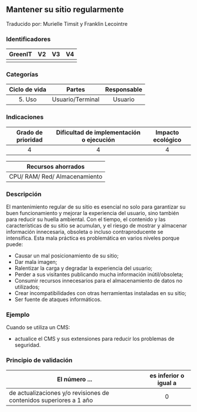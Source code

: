## Mantener su sitio regularmente
Traducido por: Murielle Timsit y Franklin Lecointre

### Identificadores

| GreenIT |  V2  |  V3  |  V4  |
|:-------:|:----:|:----:|:----:|
|      |   |   |      |

### Categorías

| Ciclo de vida | Partes | Responsable |
|:---------:|:----:|:----:|
| 5. Uso | Usuario/Terminal | Usuario |

### Indicaciones

| Grado de prioridad   | Dificultad de implementación o ejecución | Impacto ecológico   |
|:-------------------:|:-------------------------:|:---------------------:|
| 4 | 4 | 4 |

| Recursos ahorrados |
|:----------------------------------------------------------:|
| CPU/ RAM/ Red/ Almacenamiento  |

### Descripción

El mantenimiento regular de su sitio es esencial no solo para garantizar su buen funcionamiento y mejorar la experiencia del usuario, sino también para reducir su huella ambiental. Con el tiempo, el contenido y las características de su sitio se acumulan, y el riesgo de mostrar y almacenar información innecesaria, obsoleta o incluso contraproducente se intensifica.
Esta mala práctica es problemática en varios niveles porque puede:

- Causar un mal posicionamiento de su sitio;
- Dar mala imagen;
- Ralentizar la carga y degradar la experiencia del usuario;
- Perder a sus visitantes publicando mucha información inútil/obsoleta;
- Consumir recursos innecesarios para el almacenamiento de datos no utilizados;
- Crear incompatibilidades con otras herramientas instaladas en su sitio;
- Ser fuente de ataques informáticos.

### Ejemplo

Cuando se utiliza un CMS:
- actualice el CMS y sus extensiones para reducir los problemas de seguridad.

### Principio de validación

| El número ... | es inferior o igual a |
| ------------- | :---------------------: |
| de actualizaciones y/o revisiones de contenidos superiores a 1 año  | 0 |
